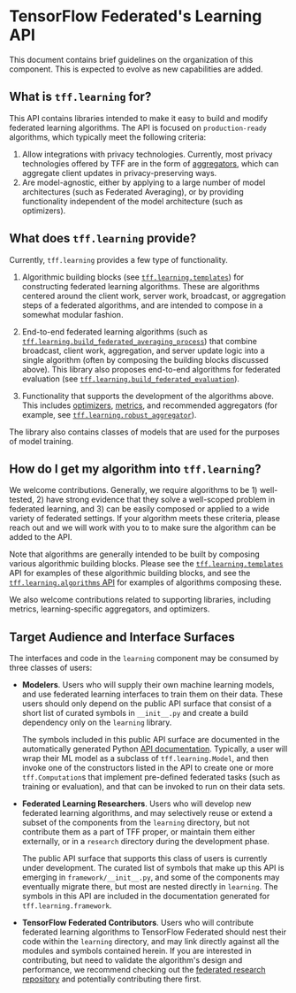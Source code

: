 # TensorFlow Federated's Learning API

This document contains brief guidelines on the organization of this component.
This is expected to evolve as new capabilities are added.

## What is `tff.learning` for?

This API contains libraries intended to make it easy to build and modify
federated learning algorithms. The API is focused on `production-ready`
algorithms, which typically meet the following criteria:

1.  Allow integrations with privacy technologies. Currently, most privacy
    technologies offered by TFF are in the form of
    [aggregators](https://www.tensorflow.org/federated/api_docs/python/tff/aggregators),
    which can aggregate client updates in privacy-preserving ways.
2.  Are model-agnostic, either by applying to a large number of model
    architectures (such as Federated Averaging), or by providing functionality
    independent of the model architecture (such as optimizers).

## What does `tff.learning` provide?

Currently, `tff.learning` provides a few type of functionality.

1.  Algorithmic building blocks (see
    [`tff.learning.templates`](https://www.tensorflow.org/federated/api_docs/python/tff/learning/templates))
    for constructing federated learning algorithms. These are algorithms
    centered around the client work, server work, broadcast, or aggregation
    steps of a federated algorithms, and are intended to compose in a somewhat
    modular fashion.
2.  End-to-end federated learning algorithms (such as
    [`tff.learning.build_federated_averaging_process`](https://www.tensorflow.org/federated/api_docs/python/tff/learning/build_federated_averaging_process))
    that combine broadcast, client work, aggregation, and server update logic
    into a single algorithm (often by composing the building blocks discussed
    above). This library also proposes end-to-end algorithms for federated
    evaluation (see
    [`tff.learning.build_federated_evaluation`](https://www.tensorflow.org/federated/api_docs/python/tff/learning/build_federated_evaluation)).

3.  Functionality that supports the development of the algorithms above. This
    includes
    [optimizers](https://www.tensorflow.org/federated/api_docs/python/tff/learning/optimizers),
    [metrics](https://www.tensorflow.org/federated/api_docs/python/tff/learning/metrics),
    and recommended aggregators (for example, see
    [`tff.learning.robust_aggregator`](https://www.tensorflow.org/federated/api_docs/python/tff/learning/robust_aggregator)).

The library also contains classes of models that are used for the purposes of
model training.

## How do I get my algorithm into `tff.learning`?

We welcome contributions. Generally, we require algorithms to be 1) well-tested,
2) have strong evidence that they solve a well-scoped problem in federated
learning, and 3) can be easily composed or applied to a wide variety of
federated settings. If your algorithm meets these criteria, please reach out and
we will work with you to to make sure the algorithm can be added to the API.

Note that algorithms are generally intended to be built by composing various
algorithmic building blocks. Please see the
[`tff.learning.templates`](https://www.tensorflow.org/federated/api_docs/python/tff/learning/templates)
API for examples of these algorithmic building blocks, and see the
[`tff.learning.algorithms` API](https://www.tensorflow.org/federated/api_docs/python/tff/learning/algorithms)
for examples of algorithms composing these.

We also welcome contributions related to supporting libraries, including
metrics, learning-specific aggregators, and optimizers.

## Target Audience and Interface Surfaces

The interfaces and code in the `learning` component may be consumed by three
classes of users:

*   **Modelers**. Users who will supply their own machine learning models, and
    use federated learning interfaces to train them on their data. These users
    should only depend on the public API surface that consist of a short list of
    curated symbols in `__init__.py` and create a build dependency only on the
    `learning` library.

    The symbols included in this public API surface are documented in the
    automatically generated Python
    [API documentation](https://www.tensorflow.org/federated/api_docs/python/tff).
    Typically, a user will wrap their ML model as a subclass of
    `tff.learning.Model`, and then invoke one of the constructors listed in the
    API to create one or more `tff.Computation`s that implement pre-defined
    federated tasks (such as training or evaluation), and that can be invoked to
    run on their data sets.

*   **Federated Learning Researchers**. Users who will develop new federated
    learning algorithms, and may selectively reuse or extend a subset of the
    components from the `learning` directory, but not contribute them as a part
    of TFF proper, or maintain them either externally, or in a `research`
    directory during the development phase.

    The public API surface that supports this class of users is currently under
    development. The curated list of symbols that make up this API is emerging
    in `framework/__init__.py`, and some of the components may eventually
    migrate there, but most are nested directly in `learning`. The symbols in
    this API are included in the documentation generated for
    `tff.learning.framework`.

*   **TensorFlow Federated Contributors**. Users who will contribute federated
    learning algorithms to TensorFlow Federated should nest their code within
    the `learning` directory, and may link directly against all the modules and
    symbols contained herein. If you are interested in contributing, but need to
    validate the algorithm's design and performance, we recommend checking out
    the
    [federated research repository](https://github.com/google-research/federated)
    and potentially contributing there first.
